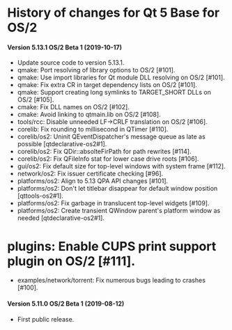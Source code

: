 # History of changes for Qt 5 Base for OS/2

#### Version 5.13.1 OS/2 Beta 1 (2019-10-17)

* Update source code to version 5.13.1.
* qmake: Port resolving of library options to OS/2 [#101].
* qmake: Use import libraries for Qt module DLL resolving on OS/2 [#101].
* qmake: Fix extra CR in target dependency lists on OS/2 [#101].
* qmake: Support creating long symlinks to TARGET_SHORT DLLs on OS/2 [#105].
* cmake: Fix DLL names on OS/2 [#102].
* cmake: Avoid linking to qtmain.lib on OS/2 [#108].
* tools/rcc: Disable unneeded LF->CRLF translation on OS/2 [#106].
* corelib: Fix rounding to millisecond in QTimer [#110].
* corelib/os2: Uninit QEventDispatcher's message queue as late as possible [qtdeclarative-os2#1].
* corelib/os2: Fix QDir::absolteFirPath for path rewrites [#114].
* corelib/os2: Fix QFileInfo stat for lower case drive roots [#106].
* gui/os2: Fix default size for top-level windows with system frame [#112].
* network/os2: Fix issuer certificate checking [#96].
* platforms/os2: Align to 5.13 QPA API changes [#101].
* platforms/os2: Don't let titlebar disappear for default window position [qttools-os2#1].
* platforms/os2: Fix garbage in translucent top-level widgets [#109].
* platforms/os2: Create transient QWindow parent's platform window as needed [qtdeclarative-os2#1].
# plugins: Enable CUPS print support plugin on OS/2 [#111].
* examples/network/torrent: Fix numerous bugs leading to crashes [#100].

#### Version 5.11.0 OS/2 Beta 1 (2019-08-12)

* First public release.
